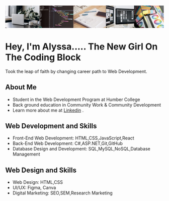  ![Banner](Banner.png)

# Hey, I'm Alyssa..... The New Girl On The Coding Block

Took the leap of faith by changing career path to Web Development. 

## About Me
- Student in the Web Development Program at Humber College
- Back ground education in Community Work & Community Development
- Learn more about me at [Linkedin](https://www.linkedin.com/in/alyssa-a-37a515144/) .

## Web Development and Skills

- Front-End Web Development: HTML,CSS,JavaScript,React
- Back-End Web Development: C#,ASP.NET,Git,GitHub
- Database Design and Development: SQL,MySQL,NoSQL,Database Management

## Web Design and Skills

- Web Design: HTML,CSS
- UI/UX: Figma, Canva
- Digital Marketing: SEO,SEM,Research Marketing
